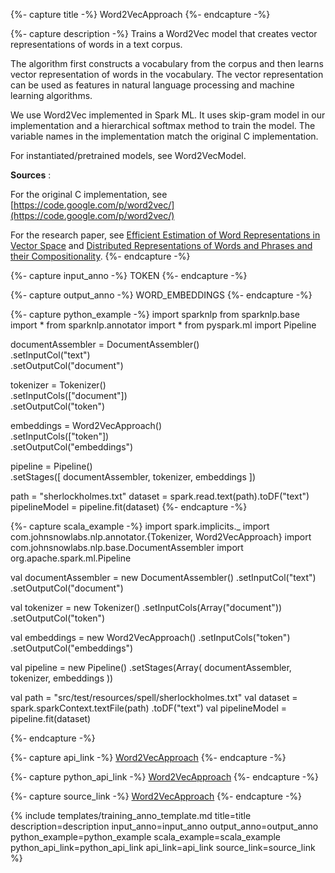 {%- capture title -%}
Word2VecApproach
{%- endcapture -%}

{%- capture description -%}
Trains a Word2Vec model that creates vector representations of words in a text corpus.

The algorithm first constructs a vocabulary from the corpus
and then learns vector representation of words in the vocabulary.
The vector representation can be used as features in
natural language processing and machine learning algorithms.

We use Word2Vec implemented in Spark ML. It uses skip-gram model in our implementation and a hierarchical softmax
method to train the model. The variable names in the implementation match the original C implementation.

For instantiated/pretrained models, see Word2VecModel.

**Sources** :

For the original C implementation, see [https://code.google.com/p/word2vec/](https://code.google.com/p/word2vec/)

For the research paper, see
[Efficient Estimation of Word Representations in Vector Space](https://arxiv.org/abs/1301.3781)
and [Distributed Representations of Words and Phrases and their Compositionality](https://arxiv.org/pdf/1310.4546v1.pdf).
{%- endcapture -%}

{%- capture input_anno -%}
TOKEN
{%- endcapture -%}

{%- capture output_anno -%}
WORD_EMBEDDINGS
{%- endcapture -%}

{%- capture python_example -%}
import sparknlp
from sparknlp.base import *
from sparknlp.annotator import *
from pyspark.ml import Pipeline

documentAssembler = DocumentAssembler() \
    .setInputCol("text") \
    .setOutputCol("document")

tokenizer = Tokenizer() \
    .setInputCols(["document"]) \
    .setOutputCol("token")

embeddings = Word2VecApproach() \
    .setInputCols(["token"]) \
    .setOutputCol("embeddings")

pipeline = Pipeline() \
    .setStages([
      documentAssembler,
      tokenizer,
      embeddings
    ])

path = "sherlockholmes.txt"
dataset = spark.read.text(path).toDF("text")
pipelineModel = pipeline.fit(dataset)
{%- endcapture -%}

{%- capture scala_example -%}
import spark.implicits._
import com.johnsnowlabs.nlp.annotator.{Tokenizer, Word2VecApproach}
import com.johnsnowlabs.nlp.base.DocumentAssembler
import org.apache.spark.ml.Pipeline

val documentAssembler = new DocumentAssembler()
  .setInputCol("text")
  .setOutputCol("document")

val tokenizer = new Tokenizer()
  .setInputCols(Array("document"))
  .setOutputCol("token")

val embeddings = new Word2VecApproach()
  .setInputCols("token")
  .setOutputCol("embeddings")

val pipeline = new Pipeline()
  .setStages(Array(
    documentAssembler,
    tokenizer,
    embeddings
  ))

val path = "src/test/resources/spell/sherlockholmes.txt"
val dataset = spark.sparkContext.textFile(path)
  .toDF("text")
val pipelineModel = pipeline.fit(dataset)

{%- endcapture -%}

{%- capture api_link -%}
[Word2VecApproach](https://nlp.johnsnowlabs.com/api/com/johnsnowlabs/nlp/embeddings/Word2VecApproach)
{%- endcapture -%}

{%- capture python_api_link -%}
[Word2VecApproach](/api/python/reference/autosummary/python/sparknlp/annotator/embeddings/word2vec/index.html#sparknlp.annotator.embeddings.word2vec.Word2VecApproach)
{%- endcapture -%}

{%- capture source_link -%}
[Word2VecApproach](https://github.com/JohnSnowLabs/spark-nlp/tree/master/src/main/scala/com/johnsnowlabs/nlp/embeddings/Word2VecApproach.scala)
{%- endcapture -%}


{% include templates/training_anno_template.md
title=title
description=description
input_anno=input_anno
output_anno=output_anno
python_example=python_example
scala_example=scala_example
python_api_link=python_api_link
api_link=api_link
source_link=source_link
%}

